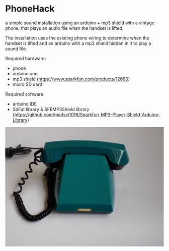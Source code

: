 # PhoneHack
a simple sound installation using an arduino + mp3 shield with a vintage phone, that plays an audio file when the handset is lifted.

The installation uses the existing phone wiring to determine when the handset is lifted and an arduino with a mp3 shield hidden in it to play a sound file.

Required hardware:
- phone
- arduino uno
- mp3 shield  (https://www.sparkfun.com/products/12660)
- micro SD card

Required software:
- arduino IDE
- SdFat library & SFEMP3Shield library  (https://github.com/madsci1016/Sparkfun-MP3-Player-Shield-Arduino-Library)

![alt tag](https://github.com/CameraArts/PhoneHack/blob/master/imgs/phone.jpg)
